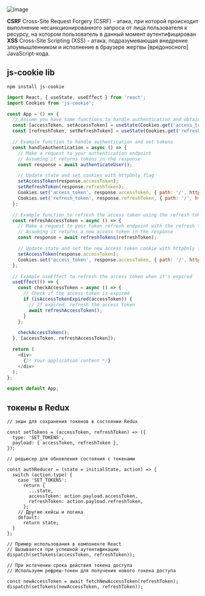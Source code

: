![image](https://github.com/Highflyingexpress/frontend-tricks/assets/107925514/46e99a71-e504-4c0b-911a-7b5780c9c71f)  

**CSRF**  Cross-Site Request Forgery (CSRF) - атака, при которой происходит выполнение несанкционированного запроса от лица пользователя к ресурсу, на котором пользователь в данный момент аутентифицирован  
**XSS** Cross-Site Scripting (XSS) - атака, подразумевающая внедрение злоумышленником и исполнение в браузере жертвы [вредоносного] JavaScript-кода.   

## js-cookie  lib

`npm install js-cookie`

```javascript
import React, { useState, useEffect } from 'react';
import Cookies from 'js-cookie';

const App = () => {
  // Assume you have some functions to handle authentication and obtain tokens
  const [accessToken, setAccessToken] = useState(Cookies.get('access_token') || '');
  const [refreshToken, setRefreshToken] = useState(Cookies.get('refresh_token') || '');

  // Example function to handle authentication and set tokens
  const handleAuthentication = async () => {
    // Make a request to your authentication endpoint
    // Assuming it returns tokens in the response
    const response = await authenticateUser();

    // Update state and set cookies with httpOnly flag
    setAccessToken(response.accessToken);
    setRefreshToken(response.refreshToken);
    Cookies.set('access_token', response.accessToken, { path: '/', httpOnly: true });
    Cookies.set('refresh_token', response.refreshToken, { path: '/', httpOnly: true });
  };

  // Example function to refresh the access token using the refresh token
  const refreshAccessToken = async () => {
    // Make a request to your token refresh endpoint with the refresh token
    // Assuming it returns a new access token in the response
    const response = await refreshTokens(refreshToken);

    // Update state and set the new access token cookie with httpOnly flag
    setAccessToken(response.accessToken);
    Cookies.set('access_token', response.accessToken, { path: '/', httpOnly: true });
  };

  // Example useEffect to refresh the access token when it's expired
  useEffect(() => {
    const checkAccessToken = async () => {
      // Check if the access token is expired
      if (isAccessTokenExpired(accessToken)) {
        // If expired, refresh the access token
        await refreshAccessToken();
      }
    };

    checkAccessToken();
  }, [accessToken, refreshAccessToken]);

  return (
    <div>
      {/* Your application content */}
    </div>
  );
};

export default App;
```
  

## токены в Redux  

```
// экшн для сохранения токенов в состоянии Redux

const setTokens = (accessToken, refreshToken) => ({
  type: 'SET_TOKENS',
  payload: { accessToken, refreshToken },
});

// редьюсер для обновления состояния с токенами

const authReducer = (state = initialState, action) => {
  switch (action.type) {
    case 'SET_TOKENS':
      return {
        ...state,
        accessToken: action.payload.accessToken,
        refreshToken: action.payload.refreshToken,
      };
    // Другие кейсы и логика
    default:
      return state;
  }
};

// Пример использования в компоненте React
// Вызывается при успешной аутентификации
dispatch(setTokens(accessToken, refreshToken));

// При истечении срока действия токена доступа
// Используем рефреш-токен для получения нового токена доступа

const newAccessToken = await fetchNewAccessToken(refreshToken);
dispatch(setTokens(newAccessToken, refreshToken));
```


